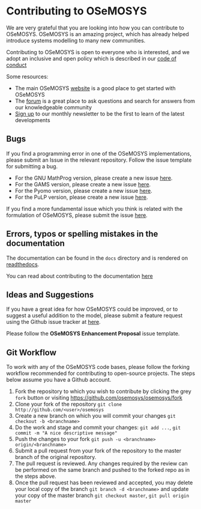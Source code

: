 # Contributing to OSeMOSYS

We are very grateful that you are looking into how you can contribute to OSeMOSYS.
OSeMOSYS is an amazing project, which has already helped introduce systems
modelling to many new communities.

Contributing to OSeMOSYS is open to everyone who is interested, and we adopt an
inclusive and open policy which is described in our
[code of conduct](./code_of_conduct.md)

Some resources:

- The main OSeMOSYS [website](http://www.osemosys.org/) is a good place to get
  started with OSeMOSYS
- The [forum](https://groups.google.com/forum/#!forum/osemosys) is a great place
  to ask questions and search for answers from our knowledgeable community
- [Sign up](http://www.osemosys.org/news-and-events.html) to our monthly
  newsletter to be the first to learn of the latest developments

## Bugs

If you find a programming error in one of the OSeMOSYS implementations, please
submit an Issue in the relevant repository. Follow the issue template for submitting a bug.

- For the GNU MathProg version, please create a new issue
  [here](http://github.com/OSeMOSYS/OSeMOSYS_GNU_MathProg/issues/new).
- For the GAMS version, please create a new issue
  [here](http://github.com/OSeMOSYS/OSeMOSYS_GAMS/issues/new).
- For the Pyomo version, please create a new issue
  [here](http://github.com/OSeMOSYS/OSeMOSYS_Pyomo/issues/new).
- For the PuLP version, please create a new issue
  [here](http://github.com/OSeMOSYS/OSeMOSYS_PuLP/issues/new).

If you find a more fundamental issue which you think is related with the
formulation of OSeMOSYS, please submit the issue
[here](http://github.com/OSeMOSYS/OSeMOSYS/issues/new/choose).

## Errors, typos or spelling mistakes in the documentation

The documentation can be found in the `docs` directory and is rendered on
[readthedocs](https://osemosys.readthedocs.io/en/latest/).

You can read about contributing to the documentation
[here](./docs/contributing.md)

## Ideas and Suggestions

If you have a great idea for how OSeMOSYS could be improved, or to suggest a
useful addition to the model, please submit a feature request using the Github
issue tracker at [here](http://github.com/OSeMOSYS/OSeMOSYS/issues/new/choose).

Please follow the **OSeMOSYS Enhancement Proposal** issue template.

## Git Workflow

To work with any of the OSeMOSYS code bases, please follow the forking workflow
recommended for contributing to open-source projects. The steps below assume
you have a Github account.

1. Fork the repository to which you wish to contribute by clicking the grey
   `fork` button or visiting https://github.com/osemosys/osemosys/fork
2. Clone your fork of the repository
   `git clone http://github.com/<user>/osemosys`
3. Create a new branch on which you will commit your changes
   `git checkout -b <branchname>`
4. Do the work and stage and commit your changes: `git add ...`,
   `git commit -m "A nice descriptive message"`
5. Push the changes to your fork `git push -u <branchname> origin/<branchname>`
6. Submit a pull request from your fork of the repository to the master branch
   of the original repository.
7. The pull request is reviewed. Any changes required by the review can be
   performed on the same branch and pushed to the forked repo as in the steps
   above.
8. Once the pull request has been reviewed and accepted,
   you may delete your local copy of the branch `git branch -d <branchname>` and
   update your copy of the master branch `git checkout master`,
   `git pull origin master`